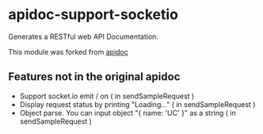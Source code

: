 # apidoc-support-socketio

Generates a RESTful web API Documentation.

This module was forked from [apidoc](https://github.com/apidoc/apidoc)

## Features not in the original apidoc
- Support socket.io emit / on ( in sendSampleRequest )
- Display request status by printing "Loading..."  ( in sendSampleRequest )
- Object parse. You can input object "{ name: 'UC' }" as a string  ( in sendSampleRequest )
